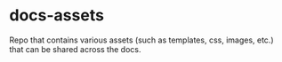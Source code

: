 # docs-assets

Repo that contains various assets (such as templates, css, images, etc.) that can be shared across the docs.
